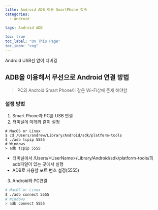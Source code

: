 ```yaml
---
title: Android ADB 이용 SmartPhone 접속
categories:
  - Android
  
tags: Android ADB

toc: true
toc_label: "On This Page"
toc_icon: "cog"
---
```


Android USB선 없이 디버깅

## ADB을 이용해서 무선으로 Android 연결 방법

> PC와 Android Smart Phone이 같은 Wi-Fi상에 존재 해야함
### 설정 방법
1.  Smart Phone과 PC를 USB 연결
2. 터미널에 아래와 같이 설정
```shell
# MacOS or Linux
$ cd /Users/andrew/Library/Android/sdk/platform-tools
$ ./adb tcpip 5555
# Windows
> adb tcpip 5555
```
- 터미널에서 /Users/\<UserName\>/Library/Android/sdk/platform-tools/의 adb파일이 있는 곳에서 실행
- ADB로 사용할 포트 번호 설정(5555)

3. Android와 PC연결
```bash
# MacOS or Linux
$ ./adb connect 5555
# Windows
> adb connect 5555 
```
